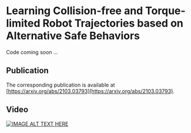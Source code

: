 # Learning Collision-free and Torque-limited Robot Trajectories based on Alternative Safe Behaviors
Code coming soon ...


## Publication
The corresponding publication is available at [https://arxiv.org/abs/2103.03793](https://arxiv.org/abs/2103.03793).


## Video

[![IMAGE ALT TEXT HERE](https://img.youtube.com/vi/5YpUhMx1xZM/0.jpg)](https://www.youtube.com/watch?v=5YpUhMx1xZM)
